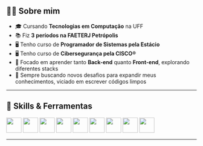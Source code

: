 
## 👨‍💻 Sobre mim
- 🎓 Cursando **Tecnologias em Computação** na UFF  
- 📚 Fiz **3 períodos na FAETERJ Petrópolis**  
- 🖥️ Tenho curso de **Programador de Sistemas pela Estácio**
- 🖥️ Tenho curso de **Cibersegurança pela CISCO®**  
- 🔎 Focado em aprender tanto **Back-end** quanto **Front-end**, explorando diferentes stacks  
- 🚀 Sempre buscando novos desafios para expandir meus conhecimentos, viciado em escrever códigos limpos  

---

## 🚀 Skills & Ferramentas

<div align="left">
  <img src="https://cdn.jsdelivr.net/gh/devicons/devicon/icons/html5/html5-original.svg" width="40" />
  <img src="https://cdn.jsdelivr.net/gh/devicons/devicon/icons/css3/css3-original.svg" width="40" />
  <img src="https://cdn.jsdelivr.net/gh/devicons/devicon/icons/javascript/javascript-original.svg" width="40" />
  <img src="https://cdn.jsdelivr.net/gh/devicons/devicon/icons/typescript/typescript-original.svg" width="40" />
  <img src="https://cdn.jsdelivr.net/gh/devicons/devicon/icons/react/react-original.svg" width="40" />
  <img src="https://cdn.jsdelivr.net/gh/devicons/devicon/icons/nodejs/nodejs-original.svg" width="40" />
  <img src="https://cdn.jsdelivr.net/gh/devicons/devicon/icons/git/git-original.svg" width="40" />
  <img src="https://cdn.jsdelivr.net/gh/devicons/devicon/icons/github/github-original.svg" width="40" />
  <img src="https://cdn.jsdelivr.net/gh/devicons/devicon/icons/docker/docker-original.svg" width="40" />
</div>

---
